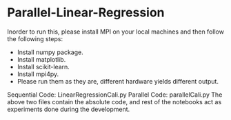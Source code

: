 # Parallel-Linear-Regression

Inorder to run this, please install MPI on your local machines and then follow the following steps:
- Install numpy package.
- Install matplotlib.
- Install scikit-learn.
- Install mpi4py.
- Please run them as they are, different hardware yields different output.

Sequential Code: LinearRegressionCali.py
Parallel Code: parallelCali.py
The above two files contain the absolute code, and rest of the notebooks act as experiments done during the development.